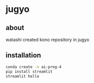 # jugyo
## about 
watashi created kono repository in jugyo
## installation
```bash
conda create -n ai-prog-4
pip install streamlit
streamlit hello
```
